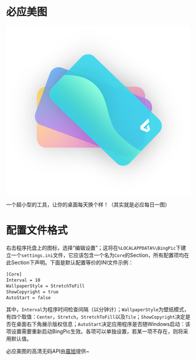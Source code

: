 ﻿# 必应美图

![Logo](logo.png)

一个超小型的工具，让你的桌面每天换个样！（其实就是必应每日一图）

# 配置文件格式

右击程序托盘上的图标，选择“编辑设置”；这将在`%LOCALAPPDATA%\BingPic`下建立一个`settings.ini`文件，它应该包含一个名为`Core`的Section，所有配置项均在此Section下声明。下面是默认配置等价的INI文件示例：

```
[Core]
Interval = 10
WallpaperStyle = StretchToFill
ShowCopyright = true
AutoStart = false
```

其中，`Interval`为程序时间检查间隔（以分钟计）；`WallpaperStyle`为壁纸模式，有四个取值：`Center`，`Stretch`，`StretchToFill`以及`Tile`；`ShowCopyright`决定是否在桌面右下角展示版权信息；`AutoStart`决定应用程序是否随Windows启动：该项设置需要重新启动BingPic生效。各项可以单独设置，若某一项不存在，则将采用默认值。

必应美图的高清无码API由[晨旭](https://github.com/chenxuuu)提供~
